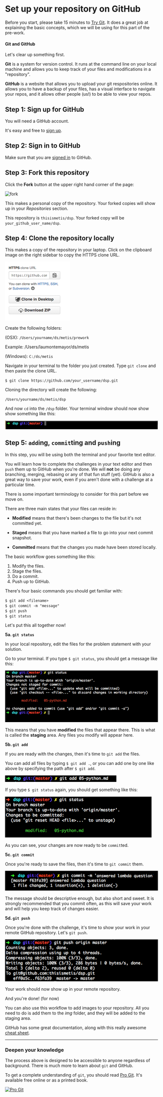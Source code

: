 # Set up your repository on GitHub

Before you start, please take 15 minutes to [Try Git](https://try.github.io/levels/1/challenges/1). It does a great job at explaining the basic concepts, which we will be using for this part of the pre-work.

#### Git and GitHub  

Let's clear up something first.  

**Git** is a system for version control. It runs at the command line on your local machine and allows you to keep track of your files and modifications in a "repository".

**GitHub** is a website that allows you to upload your git respositories online. It allows you to have a backup of your files, has a visual interface to navigate your repos, and it allows other people (us!) to be able to view your repos.

## Step 1: Sign up for GitHub

You will need a GitHub account.

It's easy and free to [sign up](https://github.com/join).


## Step 2: Sign in to GitHub

Make sure that you are [signed in](https://github.com/login) to GitHub.


## Step 3: Fork this repository

Click the **Fork** button at the upper right hand corner of the page:

![fork](img/forking_repo.png)

This makes a personal copy of the repository. Your forked copies will show up in your *Repositories* section.

This repository is `thisismetis/dsp`. Your forked copy will be `your_github_user_name/dsp`.

## Step 4: Clone the repository locally

This makes a copy of the repository in your laptop. Click on the clipboard image on the right sidebar to copy the HTTPS clone URL.

![edit](img/git_clone.png)

Create the following folders:  

(OSX): `/Users/yourname/ds/metis/prework`

Example: /Users/laumontemayor/ds/metis  

(Windows): `C:/ds/metis`

Navigate in your terminal to the folder you just created. Type `git clone` and then paste the clone URL.  

`$ git clone https://github.com/your_username/dsp.git`  

Cloning the directory will create the following:

`/Users/yourname/ds/metis/dsp`

And now `cd` into the `/dsp` folder. Your terminal window should now show show something like this:

![git](img/git.png)

## Step 5: `add`ing, `commit`ting and `push`ing

In this step, you will be using both the terminal and your favorite text editor.  

You will learn how to complete the challenges in your text editor and then `push` them up to GitHub when you're done. We will **not** be doing any branching, merging, rebasing or any of that fun stuff (yet). GitHub is also a great way to save your work, even if you aren't done with a  challenge at a particular time.  

There is some important terminology to consider for this part before we move on.  

There are three main states that your files can reside in:

- **Modified** means that there's been changes to the file but it's not committed yet.

- **Staged** means that you have marked a file to go into your next commit snapshot.

- **Committed** means that the changes you made have been stored locally.


The basic workflow goes something like this:

1. Modify the files.
2. Stage the files.
3. Do a commit.
4. Push up to GitHub.  

There's four basic commands you should get familiar with:

`$ git add <filename>`  
`$ git commit -m "message"`  
`$ git push`  
`$ git status`  

Let's put this all together now!


**5a. `git status`**

In your local repository, edit the files for the problem statement with your solution.  

Go to your terminal. If you type `$ git status`, you should get a message like this:  

![gst](img/git_status.png)

This means that you have **modified** the files that appear there. This is what is called the **staging** area. Any files you modify will appear here.


**5b. `git add`**

If you are ready with the changes, then it's time to `git add` the files.

You can add all files by typing `$ git add .`, or you can add one by one like above by specifying the path after `$ git add`.  

![add](img/git_add.png)  

If you type `$ git status` again, you should get something like this:

![add](img/git_post_status.png)  

As you can see, your changes are now ready to be `commit`ted.

**5c. `git commit`**

Once you're ready to save the files, then it's time to `git commit` them.  

![commit](img/git_commit.png)

The message should be descriptive enough, but also short and sweet. It is strongly recommended that you commit often, as this will save your work and will help you keep track of changes easier.

**5d. `git push`**

Once you're done with the challenge, it's time to show your work in your remote GitHub repository. Let's `git push`.

![push](img/git_push.png)

Your work should now show up in your remote repository.

And you're done! (for now)  

You can also use this workflow to add images to your repository. All you need to do is add them to the _img_ folder, and they will be added to the staging area.

GitHub has some great documentation, along with this really awesome [cheat sheet](https://education.github.com/git-cheat-sheet-education.pdf).

---

### Deepen your knowledge

The process above is designed to be accessible to anyone regardless of background. There is much more to learn about `git` and GitHub.

To get a complete understanding of `git`, you should read [Pro Git](http://git-scm.com/book/en/v2). It's available free online or as a printed book.

[<img src="img/pro_git.png" title="Pro Git" width="250" />](http://git-scm.com/book/en/v2)

